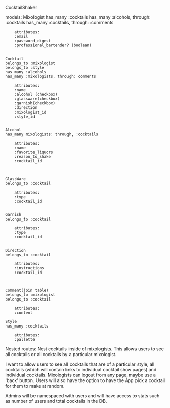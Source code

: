 CocktailShaker 

models:
    Mixologist
    has_many :cocktails
    has_many :alcohols, through: :cocktails
    has_many :cocktails, through: :comments

        attributes: 
        :email
        :password_digest
        :professional_bartender? (boolean)


    Cocktail
    belongs_to :mixologist
    belongs_to :style
    has_many :alcohols
    has_many :mixologists, through: comments

        attributes: 
        :name
        :alcohol (checkbox)
        :glassware(checkbox)
        :garnish(checkbox)
        :direction
        :mixologist_id
        :style_id

    
    Alcohol
    has_many mixologists: through, :cocktails

        attributes:
        :name 
        :favorite_liquors
        :reason_to_shake
        :cocktail_id



    GlassWare
    belongs_to :cocktail

        attributes:
        :type
        :cocktail_id


    Garnish
    belongs_to :cocktail

        attributes:
        :type
        :cocktail_id


    Direction
    belongs_to :cocktail

        attributes: 
        :instructions
        :cocktail_id



    Comment(join table)
    belongs_to :mixologist 
    belongs_to :cocktail

        attributes:
        :content

    Style
    has_many :cocktails

        attributes: 
        :pallette

Nested routes:  Nest cocktails inside of mixologists.  This allows users to see
all cocktails or all cocktails by a particular mixologist. 

I want to allow users to see all cocktails that are of a particular style, all cocktails (which will contain links to individual cocktail show pages) and individual cocktails.  Mixologists can logout from any page, maybe use a 'back' button. Users will also have the option to have the App pick a cocktail for them to make at random.  

Admins will be namespaced with users and will have access to stats such as number of users and total cocktails in the DB.  